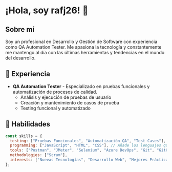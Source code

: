 # ¡Hola, soy rafj26! 👋

## Sobre mí
Soy un profesional en Desarrollo y Gestión de Software con experiencia como QA Automation Tester. Me apasiona la tecnología y constantemente me mantengo al día con las últimas herramientas y tendencias en el mundo del desarrollo.

## 💼 Experiencia
- **QA Automation Tester** - Especializado en pruebas funcionales y automatización de procesos de calidad.
  - Análisis y ejecución de pruebas de usuario
  - Creación y mantenimiento de casos de prueba
  - Testing funcional y automatizado

## 🚀 Habilidades
```javascript
const skills = {
  testing: ["Pruebas Funcionales", "Automatización QA", "Test Cases"],
  programming: ["JavaScript", "HTML", "CSS"], // Añade los lenguajes que uses
  tools: ["Postman", "JMeter", "Selenium", "Azure DevOps", "Git", "GitHub"],
  methodologies: ["Scrum"],
  interests: ["Nuevas Tecnologías", "Desarrollo Web", "Mejores Prácticas"]
};


